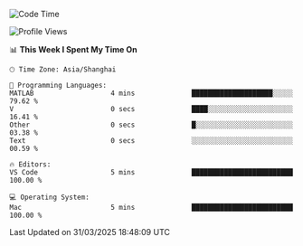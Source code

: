 <!--START_SECTION:waka-->
![Code Time](http://img.shields.io/badge/Code%20Time-545%20hrs%2044%20mins-blue)

![Profile Views](http://img.shields.io/badge/Profile%20Views-0-blue)

📊 **This Week I Spent My Time On** 

```text
🕑︎ Time Zone: Asia/Shanghai

💬 Programming Languages: 
MATLAB                   4 mins              ████████████████████░░░░░   79.62 % 
V                        0 secs              ████░░░░░░░░░░░░░░░░░░░░░   16.41 % 
Other                    0 secs              █░░░░░░░░░░░░░░░░░░░░░░░░   03.38 % 
Text                     0 secs              ░░░░░░░░░░░░░░░░░░░░░░░░░   00.59 % 

🔥 Editors: 
VS Code                  5 mins              █████████████████████████   100.00 % 

💻 Operating System: 
Mac                      5 mins              █████████████████████████   100.00 % 
```


 Last Updated on 31/03/2025 18:48:09 UTC
<!--END_SECTION:waka-->

